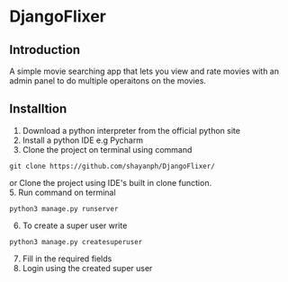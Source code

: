 # DjangoFlixer

## Introduction
A simple movie searching app that lets you view and rate movies with an admin panel to do multiple operaitons on the movies.

## Installtion
1. Download a python interpreter from the official python site
2. Install a python IDE e.g Pycharm
3. Clone the project on terminal using command
```
git clone https://github.com/shayanph/DjangoFlixer/
```
or Clone the project using IDE's built in clone function.  
5. Run command on terminal 
```
python3 manage.py runserver
```
6. To create a super user write
```
python3 manage.py createsuperuser
```
7. Fill in the required fields
8. Login using the created super user
